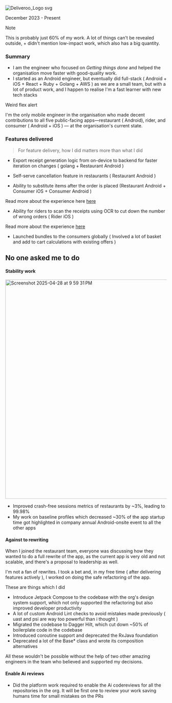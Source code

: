 ![Deliveroo_Logo svg](https://github.com/user-attachments/assets/b5abd3cc-29e6-4daa-96c7-3bb78e5440b1)

December 2023 - Present

> [!NOTE]
> This is probably just 60% of my work. A lot of things can't be revealed outside, + didn't mention low-impact work, which also has a big quantity. 

### Summary 

- I am the engineer who focused on _Getting things done_ and helped the organisation move faster with good-quality work.
- I started as an Android engineer, but eventually did full-stack ( Android + iOS + React + Ruby + Golang + AWS ) as we are a small team, but with a lot of product work, and I happen to realise I'm a fast learner with new tech stacks

 Weird flex alert

I'm the only mobile engineer in the organisation who made decent contributions to all five public-facing apps—restaurant ( Android), rider, and consumer ( Android + iOS ) — at the organisation's current state. 


### Features delivered 

> For feature delivery, how I did matters more than what I did

- Export receipt generation logic from on-device to backend for faster iteration on changes ( golang + Restaurant Android )

- Self-serve cancellation feature in restaurants ( Restaurant Android )
- Ability to substitute items after the order is placed (Restaurant Android + Consumer iOS + Consumer Android )

Read more about the experience here [here](https://help.deliveroo.com/en/articles/10156329-item-substitutions) 

- Ability for riders to scan the receipts using OCR to cut down the number of wrong orders ( Rider iOS )

Read more about the experience [here](https://riders.deliveroo.co.uk/en/support/orders/how-do-i-scan-the-order-receipt) 

- Launched bundles to the consumers globally ( Involved a lot of basket and add to cart calculations with existing offers )


## No one asked me to do

#### Stability work 

<img width="683" alt="Screenshot 2025-04-28 at 9 59 31 PM" src="https://github.com/user-attachments/assets/3a823069-6626-4f0f-ba27-f3a4680455df" />

- Improved crash-free sessions metrics of restaurants by ~3%, leading to 99.98%
- My work on baseline profiles which decreased ~30% of the app startup time got highlighted in company annual Android-onsite event to all the other apps 

#### Against to rewriting

When I joined the restaurant team, everyone was discussing how they wanted to do a full rewrite of the app, as the current app is very old and not scalable, and there's a proposal to leadership as well.

I'm not a fan of rewrites. I took a bet and, in my free time ( after delivering features actively ), I worked on doing the safe refactoring of the app.

These are things which I did 

- Introduce Jetpack Compose to the codebase with the org's design system support, which not only supported the refactoring but also improved developer productivity
- A lot of custom Android Lint checks to avoid mistakes made previously ( uast and psi are way too powerful than i thought )
- Migrated the codebase to Dagger Hilt, which cut down ~50% of boilerplate code in the codebase
- Introduced coroutine support and deprecated the RxJava foundation
- Deprecated a lot of the Base* class and wrote its composition alternatives

All these wouldn't be possible without the help of two other amazing engineers in the team who believed and supported my decisions. 

#### Enable Ai reviews

- Did the platform work required to enable the Ai codereviews for all the repositories in the org. It will be first one to review your work saving humans time for small mistakes on the PRs
